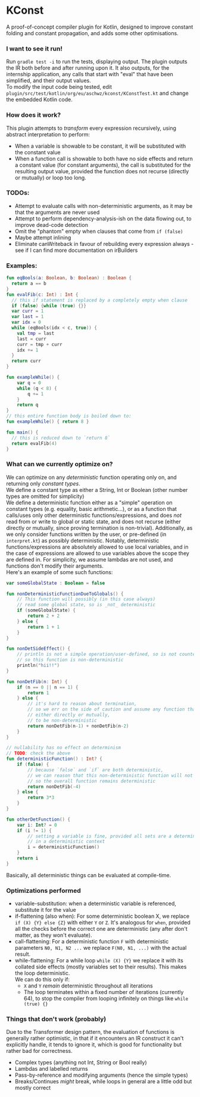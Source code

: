 # KConst
A proof-of-concept compiler plugin for Kotlin, designed to improve constant folding and constant propagation, and adds some other optimisations.

### I want to see it run!
Run `gradle test -i` to run the tests, displaying output. The plugin outputs the IR both before and after running upon it.
It also outputs, for the internship application, any calls that start with "eval" that have been simplified, and their output values.  
To modify the input code being tested, edit `plugin/src/test/kotlin/org/eu/aschwz/kconst/KConstTest.kt` and change the embedded Kotlin code.

### How does it work?
This plugin attempts to _transform_ every expression recursively, using abstract interpretation to perform:
- When a variable is showable to be constant, it will be substituted with the constant value
- When a function call is showable to both have no side effects and return a constant value (for constant arguments),
the call is substituted for the resulting output value, provided the function does not recurse (directly or mutually) or loop too long.

### TODOs:
- Attempt to evaluate calls with non-deterministic arguments, as it may be that the arguments are never used
- Attempt to perform dependency-analysis-ish on the data flowing out, to improve dead-code detection
- Omit the "phantom" empty when clauses that come from `if (false)`
- Maybe attempt inlining
- Eliminate canWriteback in favour of rebuilding every expression always - see if I can find more documentation on irBuilders

### Examples:
```kotlin
fun eqBools(a: Boolean, b: Boolean) : Boolean {
  return a == b
}
fun evalFib(c: Int) : Int {
  // this if statement is replaced by a completely empty when clause
  if (false) {while (true) {}}
  var curr = 1
  var last = 1
  var idx = 0
  while (eqBools(idx < c, true)) {
    val tmp = last
    last = curr
    curr = tmp + curr
    idx += 1
  }
  return curr
}

fun exampleWhile() {
    var q = 0
    while (q < 8) {
        q += 1
    }
    return q
}
// this entire function body is boiled down to:
fun exampleWhile() { return 8 }

fun main() {
  // this is reduced down to `return 8`
  return evalFib(4)
}
```

### What can we currently optimize on?
We can optimize on any _deterministic_ function operating only on, and returning only _constant types_.  
We define a constant type as either a String, Int or Boolean (other number types are omitted for simplicity)  
We define a deterministic function either as a "simple" operation on constant types (e.g. equality, basic arithmetic...), 
or as a function that calls/uses only other deterministic functions/expressions, 
and does _not_ read from or write to global or static state, and does not recurse (either directly or mutually, since proving termination is non-trivial). 
Additionally, as we only consider functions written by the user, or pre-defined (in `interpret.kt`) as possibly deterministic. 
Notably, deterministic functions/expressions are absolutely allowed to use local variables, 
and in the case of expressions are allowed to use variables above the scope they are defined in. 
For simplicity, we assume lambdas are not used, and functions don't modify their arguments.  
Here's an example of some such functions:
```kotlin
var someGlobalState : Boolean = false

fun nonDeterministicFunctionDueToGlobals() {
    // This function will possibly (in this case always)
    // read some global state, so is _not_ deterministic
    if (someGlobalState) {
        return 2 + 2
    } else {
        return 1 + 1
    }
}

fun nonDetSideEffect() {
    // println is not a simple operation/user-defined, so is not counted as deterministic,
    // so this function is non-deterministic
    println("hii!!")
}

fun nonDetFib(n: Int) {
    if (n == 0 || n == 1) {
        return 1
    } else {
        // it's hard to reason about termination,
        // so we err on the side of caution and assume any function that recurses,
        // either directly or mutually,
        // to be non-deterministic
        return nonDetFib(n-1) + nonDetFib(n-2)
    }
}

// nullability has no effect on determinism
// TODO: check the above
fun deterministicFunction() : Int? {
    if (false) {
        // because `false` and `if` are both deterministic,
        // we can reason that this non-deterministic function will not be called,
        // so the overall function remains deterministic
        return nonDetFib(-4)
    } else {
        return 3*3
    }
}

fun otherDetFunction() {
    var i: Int? = 0
    if (i != 1) {
        // setting a variable is fine, provided all sets are a deterministic value
        // in a deterministic context
        i = deterministicFunction()
    }
    return i
}
```
Basically, all deterministic things can be evaluated at compile-time.

### Optimizations performed
- variable-substitution: when a deterministic variable is referenced, substitute it for the value
- if-flattening (also when): For some deterministic boolean X, we replace `if (X) {Y} else {Z}` with either `Y` or `Z`. 
It's analogous for `when`, provided all the checks before the correct one are deterministic 
(any after don't matter, as they won't evaluate).
- call-flattening: For a deterministic function `F` with deterministic parameters `N0, N1, N2 ...` we replace 
`F(N0, N1, ...)` with the actual result.
- while-flattening: For a while loop `while (X) {Y}` we replace it with its collated side effects 
(mostly variables set to their results). This makes the loop deterministic.  
We can do this only if:
  - `X` and `Y` _remain_ deterministic throughout all iterations
  - The loop terminates within a fixed number of iterations (currently 64),
    to stop the compiler from looping infinitely on things like `while (true) {}`

### Things that don't work (probably)
Due to the Transformer design pattern, the evaluation of functions is generally rather optimistic,
in that if it encounters an IR construct it can't explicitly handle, it tends to ignore it,
which is good for functionality but rather bad for correctness.
- Complex types (anything not Int, String or Bool really)
- Lambdas and labelled returns
- Pass-by-reference and modifying arguments (hence the simple types)
- Breaks/Continues _might_ break, while loops in general are a little odd but mostly correct

